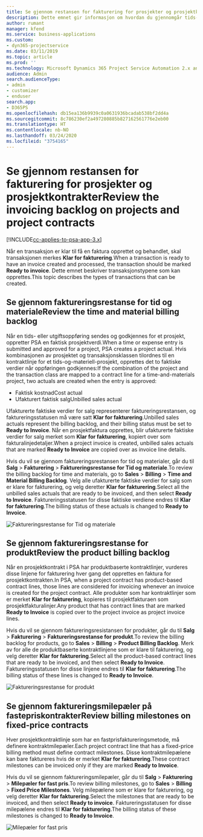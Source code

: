```yaml
---
title: Se gjennom restansen for fakturering for prosjekter og prosjektkontrakter
description: Dette emnet gir informasjon om hvordan du gjennomgår tids-, utgifts- og produktrestanse, og hvordan du merker dem som klare til fakturering.
author: rumant
manager: kfend
ms.service: business-applications
ms.custom:
- dyn365-projectservice
ms.date: 03/11/2019
ms.topic: article
ms.prod: ''
ms.technology: Microsoft Dynamics 365 Project Service Automation 2.x and 3.x
audience: Admin
search.audienceType:
- admin
- customizer
- enduser
search.app:
- D365PS
ms.openlocfilehash: db15ea136b9939c0a0631936bcadab538bf2dd4a
ms.sourcegitcommit: 8c786230ef2a497280885b827162561776e2eb00
ms.translationtype: HT
ms.contentlocale: nb-NO
ms.lasthandoff: 03/24/2020
ms.locfileid: "3754165"
---
```

# <a name="review-the-invoicing-backlog-on-projects-and-project-contracts"></a><span data-ttu-id="2f456-103">Se gjennom restansen for fakturering for prosjekter og prosjektkontrakter</span><span class="sxs-lookup"><span data-stu-id="2f456-103">Review the invoicing backlog on projects and project contracts</span></span>

[!INCLUDE[cc-applies-to-psa-app-3.x](../includes/cc-applies-to-psa-app-3x.md)]

<span data-ttu-id="2f456-104">Når en transaksjon er klar til få en faktura opprettet og behandlet, skal transaksjonen merkes **Klar for fakturering**.</span><span class="sxs-lookup"><span data-stu-id="2f456-104">When a transaction is ready to have an invoice created and processed, the transaction should be marked **Ready to invoice**.</span></span> <span data-ttu-id="2f456-105">Dette emnet beskriver transaksjonstypene som kan opprettes.</span><span class="sxs-lookup"><span data-stu-id="2f456-105">This topic describes the types of transactions that can be created.</span></span>

## <a name="review-the-time-and-material-billing-backlog"></a><span data-ttu-id="2f456-106">Se gjennom faktureringsrestanse for tid og materiale</span><span class="sxs-lookup"><span data-stu-id="2f456-106">Review the time and material billing backlog</span></span>

<span data-ttu-id="2f456-107">Når en tids- eller utgiftsoppføring sendes og godkjennes for et prosjekt, oppretter PSA en faktisk prosjektverdi.</span><span class="sxs-lookup"><span data-stu-id="2f456-107">When a time or expense entry is submitted and approved for a project, PSA creates a project actual.</span></span> <span data-ttu-id="2f456-108">Hvis kombinasjonen av prosjektet og transaksjonsklassen tilordnes til en kontraktlinje for et tids-og-materiell-prosjekt, opprettes det to faktiske verdier når oppføringen godkjennes:</span><span class="sxs-lookup"><span data-stu-id="2f456-108">If the combination of the project and the transaction class are mapped to a contract line for a time-and-materials project, two actuals are created when the entry is approved:</span></span>

- <span data-ttu-id="2f456-109">Faktisk kostnad</span><span class="sxs-lookup"><span data-stu-id="2f456-109">Cost actual</span></span> 
- <span data-ttu-id="2f456-110">Ufakturert faktisk salg</span><span class="sxs-lookup"><span data-stu-id="2f456-110">Unbilled sales actual</span></span>

<span data-ttu-id="2f456-111">Ufakturerte faktiske verdier for salg representerer faktureringsrestansen, og faktureringsstatusen må være satt **Klar for fakturering**.</span><span class="sxs-lookup"><span data-stu-id="2f456-111">Unbilled sales actuals represent the billing backlog, and their billing status must be set to **Ready to Invoice**.</span></span> <span data-ttu-id="2f456-112">Når en prosjektfaktura opprettes, blir ufakturerte faktiske verdier for salg merket som **Klar for fakturering**, kopiert over som fakturalinjedetaljer.</span><span class="sxs-lookup"><span data-stu-id="2f456-112">When a project invoice is created, unbilled sales actuals that are marked **Ready to Invoice** are copied over as invoice line details.</span></span>

<span data-ttu-id="2f456-113">Hvis du vil se gjennom faktureringsrestansen for tid og materialer, går du til **Salg** \> **Fakturering** \> **Faktureringsrestanse for Tid og materiale**.</span><span class="sxs-lookup"><span data-stu-id="2f456-113">To review the billing backlog for time and materials, go to **Sales** \> **Billing** \> **Time and Material Billing Backlog**.</span></span> <span data-ttu-id="2f456-114">Velg alle ufakturerte faktiske verdier for salg som er klare for fakturering, og velg deretter **Klar for fakturering**.</span><span class="sxs-lookup"><span data-stu-id="2f456-114">Select all the unbilled sales actuals that are ready to be invoiced, and then select **Ready to Invoice**.</span></span> <span data-ttu-id="2f456-115">Faktureringsstatusen for disse faktiske verdiene endres til **Klar for fakturering**.</span><span class="sxs-lookup"><span data-stu-id="2f456-115">The billing status of these actuals is changed to **Ready to Invoice**.</span></span>

![Faktureringsrestanse for Tid og materiale](media/TMBacklog.png)

## <a name="review-the-product-billing-backlog"></a><span data-ttu-id="2f456-117">Se gjennom faktureringsrestanse for produkt</span><span class="sxs-lookup"><span data-stu-id="2f456-117">Review the product billing backlog</span></span>

<span data-ttu-id="2f456-118">Når en prosjektkontrakt i PSA har produktbaserte kontraktlinjer, vurderes disse linjene for fakturering hver gang det opprettes en faktura for prosjektkontrakten.</span><span class="sxs-lookup"><span data-stu-id="2f456-118">In PSA, when a project contract has product-based contract lines, those lines are considered for invoicing whenever an invoice is created for the project contract.</span></span> <span data-ttu-id="2f456-119">Alle produkter som har kontraktlinjer som er merket **Klar for fakturering**, kopieres til prosjektfakturaen som prosjektfakturalinjer.</span><span class="sxs-lookup"><span data-stu-id="2f456-119">Any product that has contract lines that are marked **Ready to Invoice** is copied over to the project invoice as project invoice lines.</span></span>

<span data-ttu-id="2f456-120">Hvis du vil se gjennom faktureringsresistansen for produkter, går du til **Salg** \> **Fakturering** \> **Faktureringsrestanse for produkt**.</span><span class="sxs-lookup"><span data-stu-id="2f456-120">To review the billing backlog for products, go to **Sales** \> **Billing** \> **Product Billing Backlog**.</span></span> <span data-ttu-id="2f456-121">Merk av for alle de produktbaserte kontraktlinjene som er klare til fakturering, og velg deretter **Klar for fakturering**.</span><span class="sxs-lookup"><span data-stu-id="2f456-121">Select all the product-based contract lines that are ready to be invoiced, and then select **Ready to Invoice**.</span></span> <span data-ttu-id="2f456-122">Faktureringsstatusen for disse linjene endres til **Klar for fakturering**.</span><span class="sxs-lookup"><span data-stu-id="2f456-122">The billing status of these lines is changed to **Ready to Invoice**.</span></span>

![Faktureringsrestanse for produkt](media/ProductBacklog.png)

## <a name="review-billing-milestones-on-fixed-price-contracts"></a><span data-ttu-id="2f456-124">Se gjennom faktureringsmilepæler på fastepriskontrakter</span><span class="sxs-lookup"><span data-stu-id="2f456-124">Review billing milestones on fixed-price contracts</span></span>

<span data-ttu-id="2f456-125">Hver prosjektkontraktlinje som har en fastprisfaktureringsmetode, må definere kontraktmilepæler.</span><span class="sxs-lookup"><span data-stu-id="2f456-125">Each project contract line that has a fixed-price billing method must define contract milestones.</span></span> <span data-ttu-id="2f456-126">Disse kontraktmilepælene kan bare faktureres hvis de er merket **Klar for fakturering**.</span><span class="sxs-lookup"><span data-stu-id="2f456-126">These contract milestones can be invoiced only if they are marked **Ready to Invoice**.</span></span> 

<span data-ttu-id="2f456-127">Hvis du vil se gjennom faktureringsmilepæler, går du til **Salg** \> **Fakturering** \> **Milepæler for fast pris**.</span><span class="sxs-lookup"><span data-stu-id="2f456-127">To review billing milestones, go to **Sales** \> **Billing** \> **Fixed Price Milestones**.</span></span> <span data-ttu-id="2f456-128">Velg milepælene som er klare for fakturering, og velg deretter **Klar for fakturering**.</span><span class="sxs-lookup"><span data-stu-id="2f456-128">Select the milestones that are ready to be invoiced, and then select **Ready to invoice**.</span></span> <span data-ttu-id="2f456-129">Faktureringsstatusen for disse milepælene endres til **Klar for fakturering**.</span><span class="sxs-lookup"><span data-stu-id="2f456-129">The billing status of these milestones is changed to **Ready to Invoice**.</span></span>

![Milepæler for fast pris](media/FPBacklog.png)
